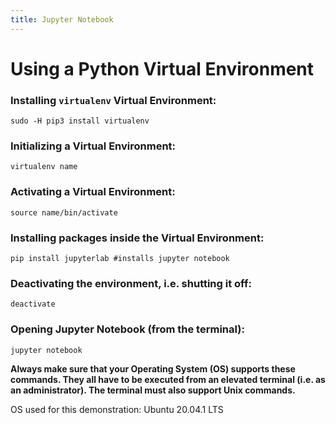 ```yaml
---
title: Jupyter Notebook
---
```

# Using a Python Virtual Environment

### Installing `virtualenv`  Virtual Environment:    
```
sudo -H pip3 install virtualenv
```  

### Initializing a Virtual Environment:  
```
virtualenv name
```  

### Activating a Virtual Environment:  
```
source name/bin/activate
```  

### Installing packages inside the Virtual Environment:  
```
pip install jupyterlab #installs jupyter notebook
```  

### Deactivating the environment, i.e. shutting it off:  
```
deactivate
```

### Opening Jupyter Notebook (from the terminal):  
```
jupyter notebook
```

**Always make sure that your Operating System (OS) supports these commands.
They all have to be executed from an elevated terminal (i.e. as an
administrator). The terminal must also support Unix commands.** 

OS used for this demonstration: Ubuntu 20.04.1 LTS
